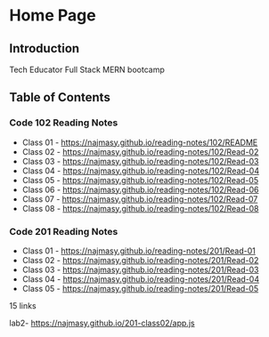 # Home Page

## Introduction

Tech Educator Full Stack MERN bootcamp

## Table of Contents

### Code 102 Reading Notes

- Class 01 - https://najmasy.github.io/reading-notes/102/README
- Class 02 - https://najmasy.github.io/reading-notes/102/Read-02
- Class 03 - https://najmasy.github.io/reading-notes/102/Read-03
- Class 04 - https://najmasy.github.io/reading-notes/102/Read-04
- Class 05 - https://najmasy.github.io/reading-notes/102/Read-05
- Class 06 - https://najmasy.github.io/reading-notes/102/Read-06
- Class 07 - https://najmasy.github.io/reading-notes/102/Read-07
- Class 08 - https://najmasy.github.io/reading-notes/102/Read-08

### Code 201 Reading Notes

- Class 01 - https://najmasy.github.io/reading-notes/201/Read-01
- Class 02 - https://najmasy.github.io/reading-notes/201/Read-02
- Class 03 - https://najmasy.github.io/reading-notes/201/Read-03
- Class 04 - https://najmasy.github.io/reading-notes/201/Read-04
- Class 05 - https://najmasy.github.io/reading-notes/201/Read-05

15 links

lab2- https://najmasy.github.io/201-class02/app.js
